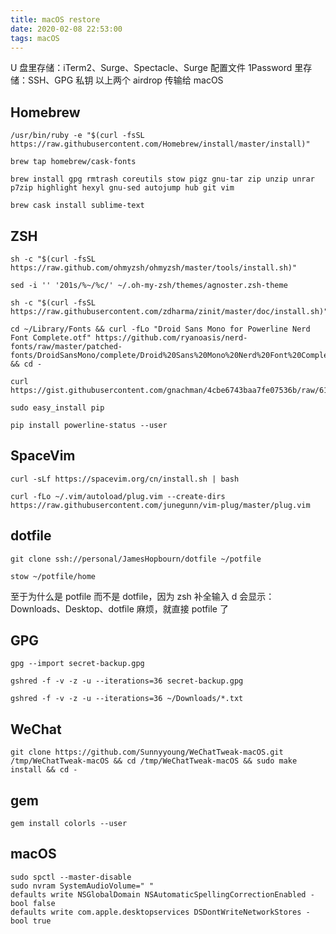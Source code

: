 ```yaml
---
title: macOS restore
date: 2020-02-08 22:53:00
tags: macOS
---
```


U 盘里存储：iTerm2、Surge、Spectacle、Surge 配置文件
1Password 里存储：SSH、GPG 私钥
以上两个 airdrop 传输给 macOS

<!-- more -->

## Homebrew
```
/usr/bin/ruby -e "$(curl -fsSL https://raw.githubusercontent.com/Homebrew/install/master/install)"

brew tap homebrew/cask-fonts

brew install gpg rmtrash coreutils stow pigz gnu-tar zip unzip unrar p7zip highlight hexyl gnu-sed autojump hub git vim

brew cask install sublime-text
```

## ZSH
```
sh -c "$(curl -fsSL https://raw.github.com/ohmyzsh/ohmyzsh/master/tools/install.sh)"

sed -i '' '201s/%~/%c/' ~/.oh-my-zsh/themes/agnoster.zsh-theme

sh -c "$(curl -fsSL https://raw.githubusercontent.com/zdharma/zinit/master/doc/install.sh)"

cd ~/Library/Fonts && curl -fLo "Droid Sans Mono for Powerline Nerd Font Complete.otf" https://github.com/ryanoasis/nerd-fonts/raw/master/patched-fonts/DroidSansMono/complete/Droid%20Sans%20Mono%20Nerd%20Font%20Complete.otf && cd -

curl https://gist.githubusercontent.com/gnachman/4cbe6743baa7fe07536b/raw/61fceba4a0b2624850ac1b4a20ac8ca48e07f7d2/gistfile1.txt|pbcopy

sudo easy_install pip

pip install powerline-status --user

```

## SpaceVim
```
curl -sLf https://spacevim.org/cn/install.sh | bash

curl -fLo ~/.vim/autoload/plug.vim --create-dirs https://raw.githubusercontent.com/junegunn/vim-plug/master/plug.vim
```

## dotfile
```
git clone ssh://personal/JamesHopbourn/dotfile ~/potfile

stow ~/potfile/home
```

至于为什么是 potfile 而不是 dotfile，因为 zsh 补全输入 d 会显示：Downloads、Desktop、dotfile 麻烦，就直接 potfile 了

## GPG
```
gpg --import secret-backup.gpg

gshred -f -v -z -u --iterations=36 secret-backup.gpg

gshred -f -v -z -u --iterations=36 ~/Downloads/*.txt
```

## WeChat
```
git clone https://github.com/Sunnyyoung/WeChatTweak-macOS.git /tmp/WeChatTweak-macOS && cd /tmp/WeChatTweak-macOS && sudo make install && cd -
```

## gem
```
gem install colorls --user
```

## macOS 
```
sudo spctl --master-disable
sudo nvram SystemAudioVolume=" "
defaults write NSGlobalDomain NSAutomaticSpellingCorrectionEnabled -bool false
defaults write com.apple.desktopservices DSDontWriteNetworkStores -bool true

```
